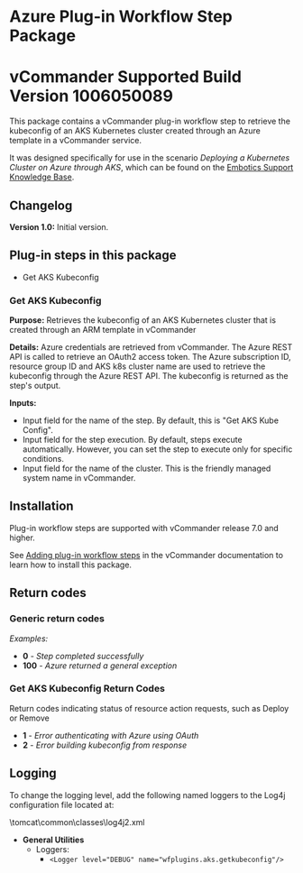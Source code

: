 # Azure Plug-in Workflow Step Package
# vCommander Supported Build Version 1006050089

This package contains a vCommander plug-in workflow step to retrieve the kubeconfig of an AKS Kubernetes cluster created through an Azure template in a vCommander service. 

It was designed specifically for use in the scenario *Deploying a Kubernetes Cluster on Azure through AKS*, which can be found on the [Embotics Support Knowledge Base](https://support.embotics.com/support/home).

## Changelog

**Version 1.0:** Initial version.

## Plug-in steps in this package
+ Get AKS Kubeconfig

### Get AKS Kubeconfig
**Purpose:** Retrieves the kubeconfig of an AKS Kubernetes cluster that is created through an ARM template in vCommander

**Details:** Azure credentials are retrieved from vCommander. The Azure REST API is called to retrieve an OAuth2 access token. The Azure subscription ID, resource group ID and AKS k8s cluster name are used to retrieve the kubeconfig through the Azure REST API. The kubeconfig is returned as the step's output.

**Inputs:** 

* Input field for the name of the step. By default, this is "Get AKS Kube Config".
* Input field for the step execution. By default, steps execute automatically. However, you can set the step to execute only for specific conditions.
* Input field for the name of the cluster. This is the friendly managed system name in vCommander.

## Installation

Plug-in workflow steps are supported with vCommander release 7.0 and higher. 

See [Adding plug-in workflow steps](http://docs.embotics.com/vCommander/Using-Plug-In-WF-Steps.htm#Adding) in the vCommander documentation to learn how to install this package. 

## Return codes

### Generic return codes

*Examples:*

+ **0** - *Step completed successfully*
+ **100** - *Azure returned a general exception*

### Get AKS Kubeconfig Return Codes

Return codes indicating status of resource action requests, such as Deploy or Remove

- **1** - *Error authenticating with Azure using OAuth*
- **2** - *Error building kubeconfig from response*

## Logging
To change the logging level, add the following named loggers to the Log4j configuration file located at: 

<vcommander-install>\tomcat\common\classes\log4j2.xml 

+ **General Utilities**
    + Loggers:
      + `<Logger level="DEBUG" name="wfplugins.aks.getkubeconfig"/>`

